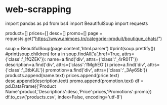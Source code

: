 # web-scrapping

import pandas as pd
from bs4 import BeautifulSoup
import requests

product=[]
prices=[]
desc=[]
promo=[]
page = requests.get("https://www.animoes.tn/categorie-produit/boutique_chats/")

soup = BeautifulSoup(page.content,'html.parser')
#print(soup.prettify())
#print(soup.children)
for a in soup.findAll('a',href=True, attrs={'class':'_1fQZEK'}):
    name=a.find('div', attrs={'class':'_4rR01T'})
    description=a.find('div', attrs={'class':'fMghEO'})
    price=a.find('div', attrs={'class':'_3tbKJL'})
    promotion=a.find('div', attrs={'class':'_3Ay6Sb'})
    products.append(name.text)
    prices.append(price.text)
    desc.append(description.text)
    promo.append(promotion.text)
df = pd.DataFrame({'Product Name':product,'Descriptions':desc,'Price':prices,'Promotions':promo}) 
df.to_csv('products.csv', index=False, encoding='utf-8')
